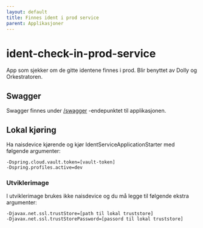 ```yaml
---
layout: default
title: Finnes ident i prod service
parent: Applikasjoner
---
```


# ident-check-in-prod-service
App som sjekker om de gitte identene finnes i prod. Blir benyttet av Dolly og Orkestratoren.

## Swagger
Swagger finnes under [/swagger](https://testnorge-ident-check-in-prod-service.dev.adeo.no/swagger) -endepunktet til applikasjonen.

## Lokal kjøring
Ha naisdevice kjørende og kjør IdentServiceApplicationStarter med følgende argumenter:
```
-Dspring.cloud.vault.token=[vault-token]
-Dspring.profiles.active=dev
```

### Utviklerimage
I utviklerimage brukes ikke naisdevice og du må legge til følgende ekstra argumenter:
```
-Djavax.net.ssl.trustStore=[path til lokal truststore]
-Djavax.net.ssl.trustStorePassword=[passord til lokal truststore]
```
